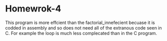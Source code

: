 # Homewrok-4 
This program is more effcient than the factorial_innefecient becuase it is codded in assembly and so does not need all of the extranous code seen in C. For example the loop is much less complecated than in the C program. 


